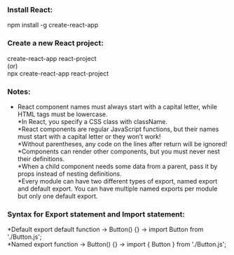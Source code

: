 ### Install React:
  npm install -g create-react-app 

### Create a new React project:
  create-react-app react-project\
  (or)\
  npx create-react-app react-project

### Notes:
* React component names must always start with a capital letter, while HTML tags must be lowercase.\
*In React, you specify a CSS class with className.\
*React components are regular JavaScript functions, but their names must start with a capital letter or they won’t work!\
*Without parentheses, any code on the lines after return will be ignored!\
*Components can render other components, but you must never nest their definitions.\
*When a child component needs some data from a parent, pass it by props instead of nesting definitions.\
*Every module can have two different types of export, named export and default export. You can have multiple named exports per module but only one default export.

### Syntax for Export statement and Import statement:
*Default	export default function -> Button() {} ->	import Button from './Button.js';\
*Named	export function -> Button() {}	-> import { Button } from './Button.js';
